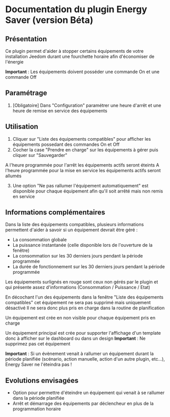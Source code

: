 # Documentation du plugin Energy Saver (version Béta)

## Présentation
Ce plugin permet d'aider à stopper certains équipements de votre installation Jeedom durant une fourchette horaire afin d'économiser de l'énergie

**Important** : Les équipements doivent posséder une commande On et une commande Off

## Paramétrage

1. [Obligatoire] Dans "Configuration" paramétrer une heure d'arrêt et une heure de remise en service des équipements

## Utilisation

1. Cliquer sur "Liste des équipements compatibles" pour afficher les équipements possedant des commandes On et Off
2. Cocher la case "Prendre en charge" sur les équipements à gérer puis cliquer sur "Sauvegarder"

A l'heure programmée pour l'arrêt les équipements actifs seront éteints
A l'heure programmée pour la mise en service les équipements actifs seront allumés

3. Une option "Ne pas rallumer l'équipement automatiquement" est disponible pour chaque équipement afin qu'il soit arrêté mais non remis en service

## Informations complémentaires

Dans la liste des équipements compatibles, plusieurs informations permettent d'aider à savoir si un équipement devrait être géré :
- La consommation globale
- La puissance instantanée (celle disponible lors de l'ouverture de la fenêtre)
- La consommation sur les 30 derniers jours pendant la période programmée
- La durée de fonctionnement sur les 30 derniers jours pendant la période programmée

Les équipements surlignés en rouge sont ceux non gérés par le plugin et qui présente assez d'informations (Consommation / Puissance / Etat)

En décochant l'un des équipements dans la fenêtre "Liste des équipements compatibles" cet équipement ne sera pas supprimé mais uniquement désactivé
Il ne sera donc plus pris en charge dans la routine de planification

Un équipement est crée en non visible pour chaque équipement pris en charge

Un équipement principal est crée pour supporter l'affichage d'un template donc à afficher sur le dashboard ou dans un design
**Important** : Ne supprimez pas cet équipement

**Important** : Si un évènement venait à rallumer un équipement durant la période planifiée (scénario, action manuelle, action d'un autre plugin, etc...), Energy Saver ne l'éteindra pas !

## Evolutions envisagées
- Option pour permettre d'éteindre un équipement qui venait à se rallumer dans la période planifiée
- Arrêt et démarrage des équipements par déclencheur en plus de la programmation horaire
